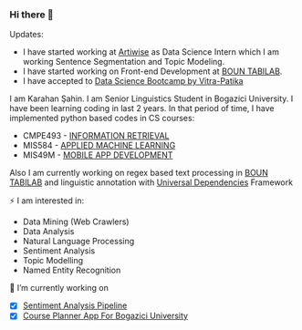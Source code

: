 ### Hi there 👋

Updates: 

- I have started working at [Artiwise](https://www.artiwise.com/) as Data Science Intern which I am working Sentence Segmentation and Topic Modeling.
- I have started working on Front-end Development at  [BOUN TABILAB](https://tabilab.cmpe.boun.edu.tr/).
- I have accepted to [Data Science Bootcamp by Vitra-Patika](https://www.patika.dev/programlar/vitra-veri-bilimi-bootcamp)

I am Karahan Şahin. I am Senior Linguistics Student in Bogazici University. I have been learning coding in last 2 years. In that period of time, I have implemented python based codes in CS courses:

- CMPE493 - [INFORMATION RETRIEVAL](https://github.com/karahan-sahin/information-retrival-projects)
- MIS584 - [APPLIED MACHINE LEARNING](https://github.com/karahan-sahin/applied-ml-notebooks)
- MIS49M - [MOBILE APP DEVELOPMENT](https://github.com/karahan-sahin/CoursePlannerApp)

Also I am currently working on regex based text processing in [BOUN TABILAB](https://tabilab.cmpe.boun.edu.tr/) and linguistic annotation with [Universal Dependencies](https://universaldependencies.org/) Framework

⚡ I am interested in:

- Data Mining (Web Crawlers)
- Data Analysis
- Natural Language Processing
- Sentiment Analysis
- Topic Modelling
- Named Entity Recognition

🔭 I’m currently working on
  - [x] [Sentiment Analysis Pipeline](https://github.com/karahan-sahin/absa-study)
  - [x] [Course Planner App For Bogazici University](https://github.com/karahan-sahin/CoursePlannerApp)

<!--
**karahan-sahin/karahan-sahin** is a ✨ _special_ ✨ repository because its `README.md` (this file) appears on your GitHub profile.

Here are some ideas to get you started:

- 🔭 I’m currently working on ...
- 🌱 I’m currently learning ...
- 👯 I’m looking to collaborate on ...
- 🤔 I’m looking for help with ...
- 💬 Ask me about ...
- 📫 How to reach me: ...
- 😄 Pronouns: ...
- ⚡ Fun fact: ...
-->
